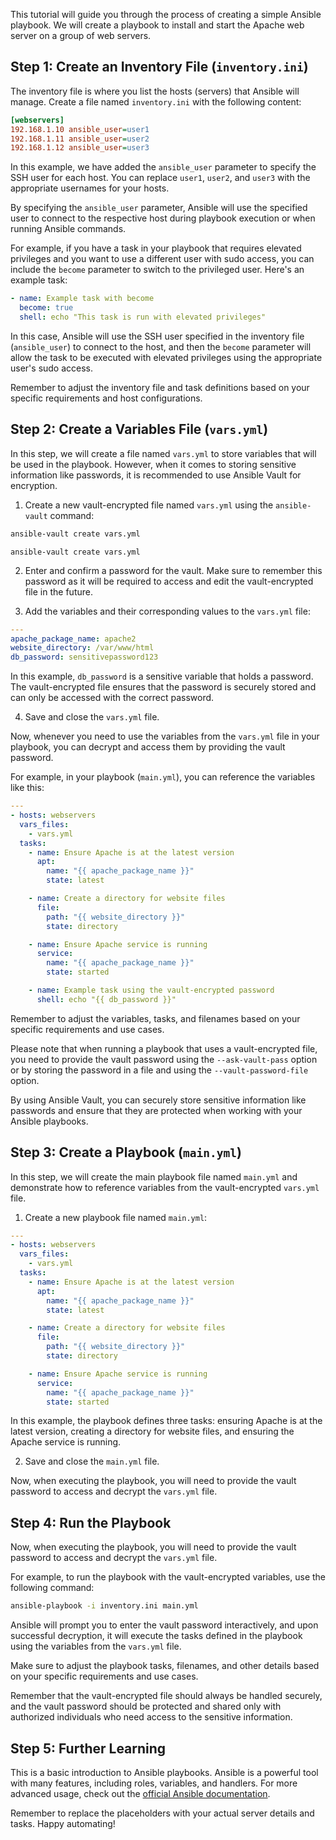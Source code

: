 
This tutorial will guide you through the process of creating a simple Ansible playbook. We will create a playbook to install and start the Apache web server on a group of web servers.

## Step 1: Create an Inventory File (`inventory.ini`)

The inventory file is where you list the hosts (servers) that Ansible will manage. Create a file named `inventory.ini` with the following content:

```ini
[webservers]
192.168.1.10 ansible_user=user1
192.168.1.11 ansible_user=user2
192.168.1.12 ansible_user=user3
```

In this example, we have added the `ansible_user` parameter to specify the SSH user for each host. You can replace `user1`, `user2`, and `user3` with the appropriate usernames for your hosts.

By specifying the `ansible_user` parameter, Ansible will use the specified user to connect to the respective host during playbook execution or when running Ansible commands.

For example, if you have a task in your playbook that requires elevated privileges and you want to use a different user with sudo access, you can include the `become` parameter to switch to the privileged user. Here's an example task:

```yml
- name: Example task with become
  become: true
  shell: echo "This task is run with elevated privileges"

```

In this case, Ansible will use the SSH user specified in the inventory file (`ansible_user`) to connect to the host, and then the `become` parameter will allow the task to be executed with elevated privileges using the appropriate user's sudo access.

Remember to adjust the inventory file and task definitions based on your specific requirements and host configurations.

## Step 2: Create a Variables File (`vars.yml`)

In this step, we will create a file named `vars.yml` to store variables that will be used in the playbook. However, when it comes to storing sensitive information like passwords, it is recommended to use Ansible Vault for encryption.

1. Create a new vault-encrypted file named `vars.yml` using the `ansible-vault` command:
```bash
ansible-vault create vars.yml
```
`ansible-vault create vars.yml`

2. Enter and confirm a password for the vault. Make sure to remember this password as it will be required to access and edit the vault-encrypted file in the future.
    
3. Add the variables and their corresponding values to the `vars.yml` file:
```yml
---
apache_package_name: apache2
website_directory: /var/www/html
db_password: sensitivepassword123
```

In this example, `db_password` is a sensitive variable that holds a password. The vault-encrypted file ensures that the password is securely stored and can only be accessed with the correct password.

4. Save and close the `vars.yml` file.

Now, whenever you need to use the variables from the `vars.yml` file in your playbook, you can decrypt and access them by providing the vault password.

For example, in your playbook (`main.yml`), you can reference the variables like this:
```yml
---
- hosts: webservers
  vars_files:
    - vars.yml
  tasks:
    - name: Ensure Apache is at the latest version
      apt:
        name: "{{ apache_package_name }}"
        state: latest

    - name: Create a directory for website files
      file:
        path: "{{ website_directory }}"
        state: directory

    - name: Ensure Apache service is running
      service:
        name: "{{ apache_package_name }}"
        state: started

    - name: Example task using the vault-encrypted password
      shell: echo "{{ db_password }}"

```

Remember to adjust the variables, tasks, and filenames based on your specific requirements and use cases.

Please note that when running a playbook that uses a vault-encrypted file, you need to provide the vault password using the `--ask-vault-pass` option or by storing the password in a file and using the `--vault-password-file` option.

By using Ansible Vault, you can securely store sensitive information like passwords and ensure that they are protected when working with your Ansible playbooks.
## Step 3: Create a Playbook (`main.yml`)

In this step, we will create the main playbook file named `main.yml` and demonstrate how to reference variables from the vault-encrypted `vars.yml` file.

1. Create a new playbook file named `main.yml`:
```yml
---
- hosts: webservers
  vars_files:
    - vars.yml
  tasks:
    - name: Ensure Apache is at the latest version
      apt:
        name: "{{ apache_package_name }}"
        state: latest

    - name: Create a directory for website files
      file:
        path: "{{ website_directory }}"
        state: directory

    - name: Ensure Apache service is running
      service:
        name: "{{ apache_package_name }}"
        state: started

```

In this example, the playbook defines three tasks: ensuring Apache is at the latest version, creating a directory for website files, and ensuring the Apache service is running.

2. Save and close the `main.yml` file.

Now, when executing the playbook, you will need to provide the vault password to access and decrypt the `vars.yml` file.

## Step 4: Run the Playbook

Now, when executing the playbook, you will need to provide the vault password to access and decrypt the `vars.yml` file.

For example, to run the playbook with the vault-encrypted variables, use the following command:

```bash
ansible-playbook -i inventory.ini main.yml
```

Ansible will prompt you to enter the vault password interactively, and upon successful decryption, it will execute the tasks defined in the playbook using the variables from the `vars.yml` file.

Make sure to adjust the playbook tasks, filenames, and other details based on your specific requirements and use cases.

Remember that the vault-encrypted file should always be handled securely, and the vault password should be protected and shared only with authorized individuals who need access to the sensitive information.

## Step 5: Further Learning

This is a basic introduction to Ansible playbooks. Ansible is a powerful tool with many features, including roles, variables, and handlers. For more advanced usage, check out the [official Ansible documentation](https://docs.ansible.com/ansible/latest/user_guide/playbooks_intro.html).

Remember to replace the placeholders with your actual server details and tasks. Happy automating!